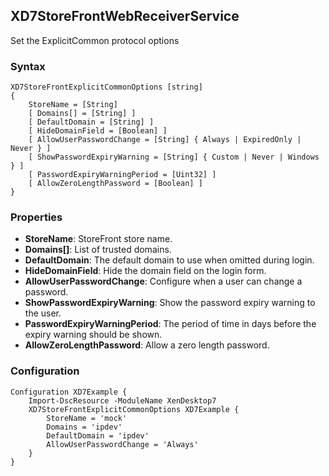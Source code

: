﻿
## XD7StoreFrontWebReceiverService

Set the ExplicitCommon protocol options

### Syntax

```
XD7StoreFrontExplicitCommonOptions [string]
{
    StoreName = [String]
    [ Domains[] = [String] ]
    [ DefaultDomain = [String] ]
    [ HideDomainField = [Boolean] ]
    [ AllowUserPasswordChange = [String] { Always | ExpiredOnly | Never } ]
    [ ShowPasswordExpiryWarning = [String] { Custom | Never | Windows } ]
    [ PasswordExpiryWarningPeriod = [Uint32] ]
    [ AllowZeroLengthPassword = [Boolean] ]
}
```

### Properties

* **StoreName**: StoreFront store name.
* **Domains[]**: List of trusted domains.
* **DefaultDomain**: The default domain to use when omitted during login.
* **HideDomainField**: Hide the domain field on the login form.
* **AllowUserPasswordChange**: Configure when a user can change a password.
* **ShowPasswordExpiryWarning**: Show the password expiry warning to the user.
* **PasswordExpiryWarningPeriod**: The period of time in days before the expiry warning should be shown.
* **AllowZeroLengthPassword**: Allow a zero length password.


### Configuration

```
Configuration XD7Example {
    Import-DscResource -ModuleName XenDesktop7
    XD7StoreFrontExplicitCommonOptions XD7Example {
        StoreName = 'mock'
        Domains = 'ipdev'
        DefaultDomain = 'ipdev'
        AllowUserPasswordChange = 'Always'
    }
}
```
